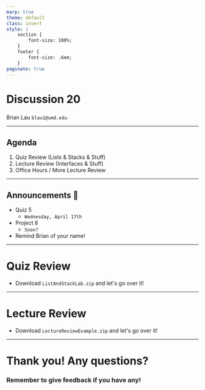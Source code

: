 ```yaml
---
marp: true
theme: default
class: invert
style: |
    section {
        font-size: 180%;
    }
    footer {
        font-size: .6em;
    }
paginate: true
---
```

<!-- 
_paginate: false
_class: invert
-->

# <!--fit--> Discussion 20
<!-- 
_footer: "Credits to Adit Bala for his Marp template"
-->

### 

Brian Lau
`blau1@umd.edu`

---
## Agenda
<!-- 
_footer: "Slides available at [`beelau.vercel.app`](https://beelau.vercel.app)"
-->
1. Quiz Review (Lists & Stacks & Stuff)
2. Lecture Review (Interfaces & Stuff)
2. Office Hours / More Lecture Review
---
## Announcements :mega:
- Quiz 5
    - `Wednesday, April 17th` 
- Project 8
    - `Soon?` 
- Remind Brian of your name!
---
# Quiz Review
- Download `ListAndStackLab.zip` and let's go over it!
---
# Lecture Review
- Download `LectureReviewExample.zip` and let's go over it!
---
# Thank you! Any questions?

### Remember to give feedback if you have any!
